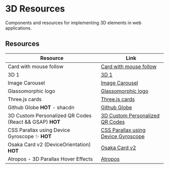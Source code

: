 # 3D Resources

Components and resources for implementing 3D elements in web applications.

## Resources

| Resource | Link |
|---|---|
| Card with mouse follow | [Card with mouse follow](https://codepen.io/lembitk/pen/EVmqmY) |
| 3D 1 | [3D 1](https://codepen.io/yotman/pen/VEzXJp) |
| Image Carousel | [Image Carousel](https://codepen.io/hoanghien0410/pen/MMPaqm) |
| Glassomorphic logo | [Glassomorphic logo](https://codepen.io/konstantindenerz/pen/VwoEJqP) |
| Three.js cards | [Three.js cards](https://codepen.io/smcnally000/pen/eYqXWyJ) |
| Github Globe **HOT** - shacdn | [Github Globe](https://ui.aceternity.com/components/github-globe) |
| 3D Custom Personalized QR Codes (React && GSAP) **HOT** | [3D Custom Personalized QR Codes](https://codepen.io/jh3y/pen/NWwROzx) |
| CSS Parallax using Device Gyroscope ✨ **HOT** | [CSS Parallax using Device Gyroscope](https://codepen.io/jh3y/pen/eYEwrGb) |
| Osaka Card v2 (DeviceOrientation) **HOT** | [Osaka Card v2](https://codepen.io/jh3y/pen/jORQyzZ) |
| Atropos - 3D Parallax Hover Effects | [Atropos](https://atroposjs.com/) | 